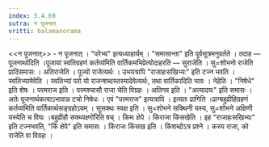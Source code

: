 ```yaml
---
index: 5.4.69
sutra: न पूजनात्‌
vritti: balamanorama
---
```


<<न पूजनात्>> - न पूजनात् । "परेभ्य" इत्यध्याहार्यम् । "समासान्ता" इति पूर्वसूत्रमनुवर्तते । तदाह — पूजनार्थादिति ।पूजायां स्वतिग्रहणं कर्तव्य॑मिति वार्तिकमभिप्रेत्योदाहरति — सुराजेति । सु=शोभनो राजेति प्रादिसमासः । अतिराजेति । पूज्यो राजेत्यर्थः । उभयत्रापि "राजाहःसखिभ्यः" इति टज्न भवति । स्वतिभ्यामेवेति । स्वतिभ्यां परो यो राजन्शब्दस्तस्मादेवेत्यर्थः, तथा वार्तिकादिति भावः । नेहेति । "निषेधे" इति शेषः । परमराज इति । परमश्चासौ राजा चेति विग्रहः । अतिगव इति । "अत्यादयः" इति समासः । अतेः पूजनार्थकत्वाऽभावान्न टचो निषेधः । एवं "परमराज" इत्यत्रापि । इत्यतः प्रागिति ।प्राग्बहुव्रीहिग्रहणं कर्तव्य॑मिति वार्तिकार्थसङ्ग्रहोऽयम् । सुसक्थः स्वक्ष इति । सु=शोभने सक्थिनी यस्य, सु=शोभने अक्षिणी यस्येति च विघः ।बहुव्रीहौ सक्थ्यक्ष्णो॑रिति षच् । किमः क्षेपे । किंराजा किंसखेति । इह "राजाहःसखिभ्यः" इति टज्नभवति, "किं क्षेपे" इति समासः । किंराजः किंसख इति । किंशब्दोऽत्र प्रश्ने । कस्य राजा, को राजेति वा विग्रहः । 